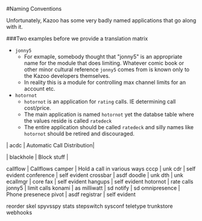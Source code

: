 #Naming Conventions

Unfortunately, Kazoo has some very badly named applications that go along with it.

###Two examples before we provide a translation matrix

* `jonny5`
  * For exmaple, somebody thought that "jonny5" is an appropriate name for the module that does limiting.  Whatever comic book or other minor cultural reference `jonny5` comes from is known only to the Kazoo developers themselves.
  * In reality this is a module for controlling max channel limits for an account etc.
* `hotornot`
  * `hotornot` is an application for `rating` calls.  IE determining call cost/price.
  *  The main application is named `hotornot` yet the databse table where the values reside is called `ratedeck`
  *  The entire application should be called `ratedeck` and silly names like `hotornot` should be retired and discouraged.
  


| acdc | Automatic Call Distribution|

| blackhole | Block stuff |



callflow | Callflows
camper | Hold a call in various ways
cccp | unk
cdr | self evident
conference | self evident
crossbar | asdf
doodle | unk
dth | unk
ecallmgr | core
fax | self evident
hangups | self evident
hotornot | rate calls
jonny5 | limit calls
konami | as
milliwatt | sd
notify | sd
omnipresence | Phone presenece
pivot | asdf
registrar | self evident


reorder
skel
spyvsspy
stats
stepswitch
sysconf
teletype
trunkstore
webhooks




